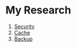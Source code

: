 # My Research

1. [Security](https://github.com/mehran1421/Research/blob/master/security/security.md)
2. [Cache](https://github.com/mehran1421/Research/blob/master/cache/cache.md)
3. [Backup](https://github.com/mehran1421/Research/blob/master/backup/backup.md)